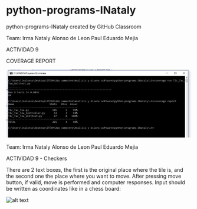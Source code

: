 # python-programs-INataly
python-programs-INataly created by GitHub Classroom

Team: Irma Nataly Alonso de Leon
Paul Eduardo Mejia

ACTIVIDAD 9

COVERAGE REPORT

![alt text](https://github.com/mcc-sw-eng-course/python-programs-INataly/blob/master/L9/L9_Coverage.JPG)




Team: Irma Nataly Alonso de Leon
Paul Eduardo Mejia

ACTIVIDAD 9 - Checkers

There are 2 text boxes, the first is the original place where the tile is, and the second one the place where you want to move. After pressing move button, if valid, move  is performed and computer responses. Input should be written as coordinates like in a chess board:

![alt text](http://3.bp.blogspot.com/-OeoLo7bgI3s/UCSMlx1trbI/AAAAAAAAAFY/O8gCOQkZypE/s1600/annotated-chess_algebraic_naming-squares.gif)

